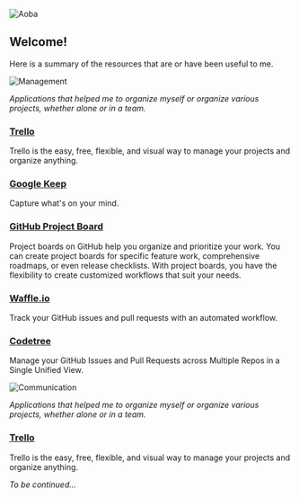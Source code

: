 ![Aoba](https://camo.githubusercontent.com/7d13052d85389145da585ab5c75b293e6c2f14d2/68747470733a2f2f692e696d6775722e636f6d2f556e44523743512e706e67)

Welcome!
-------------
Here is a summary of the resources that are or have been useful to me.

![Management](https://i.imgur.com/SxVjFYa.png)

*Applications that helped me to organize myself or organize various projects, whether alone or in a team.*

### [Trello](https://trello.com/)

Trello is the easy, free, flexible, and visual way to manage your projects and organize anything.

### [Google Keep](https://www.google.com/keep/)

Capture what's on your mind.

### [GitHub Project Board](https://help.github.com/articles/creating-a-project-board/)

Project boards on GitHub help you organize and prioritize your work. You can create project boards for specific feature work, comprehensive roadmaps, or even release checklists. With project boards, you have the flexibility to create customized workflows that suit your needs.

### [Waffle.io](https://waffle.io/)

Track your GitHub issues and pull requests with an automated workflow.

### [Codetree](https://codetree.com/)

Manage your GitHub Issues and Pull Requests across Multiple Repos in a Single Unified View.


![Communication](https://i.imgur.com/ojSg8kn.png)

*Applications that helped me to organize myself or organize various projects, whether alone or in a team.*

### [Trello](https://trello.com/)

Trello is the easy, free, flexible, and visual way to manage your projects and organize anything.

*To be continued...* 
